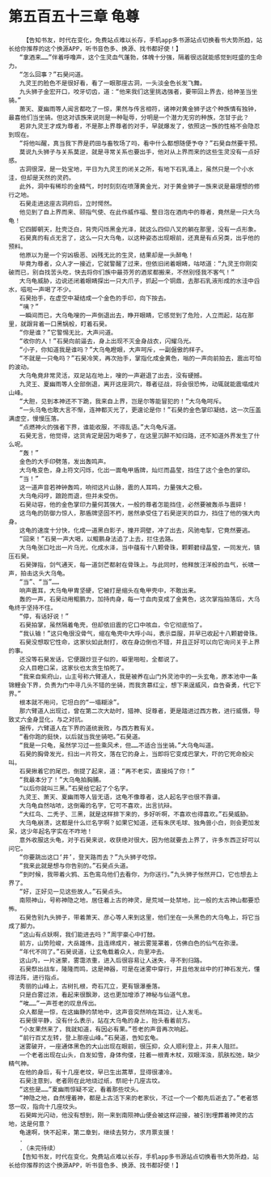 # 第五百五十三章 龟尊
        【告知书友，时代在变化，免费站点难以长存，手机app多书源站点切换看书大势所趋，站长给你推荐的这个换源APP，听书音色多、换源、找书都好使！】
       “拿酒来……”伴着呼噜声，这个生灵血气蓬勃，体魄十分强，隔着很远就能感觉到旺盛的生命力。
       “怎么回事？”石昊问道。
       九灵王的脸色不是很好看，看了一眼那座古洞，一头淡金色长发飞舞。
       九头狮子金宏开口，咬牙切齿，道：“他来我们这里挑选强者，要带回上界去，给神圣当坐骑。”
       萧天、夏幽雨等人闻言都吃了一惊，果然与传言相符，诸神对黄金狮子这个种族情有独钟，最喜他们当坐骑。但这对该族来说则是一种耻辱，分明是一个潜力无穷的种族，怎甘于此？
       若非九灵王才成为尊者，不是那上界尊者的对手，早就爆发了，依照这一族的性格不会隐忍到现在。
       “将他叫醒，真当我下界是药田与畜牧场了吗，看中什么都想随便予夺？”石昊自然要干预。
       莫说九头狮子与关系莫逆，就是寻常关系也要出手，他对从上界而来的这些生灵没有一点好感。
       古洞很深，是一处宝地，平日为九灵王的闭关之所，有地下石乳涌上，虽然只是一个小水洼，但却是天然的灵药。
       此外，洞中有稀珍的金精气，时时刻刻在喷薄黄金光，对于黄金狮子一族来说是最理想的修行之地。
       石昊走进这座古洞府后，立时愕然。
       他见到了自上界而来、颐指气使、在此作威作福、整日泡在酒肉中的尊者，竟然是一只大乌龟！
       它四脚朝天，肚壳泛白，背壳闪烁黑金光泽，就这么四仰八叉的躺在那里，没有一点形象。
       石昊真的有点无言了，这么一只大乌龟，以这种姿态出现眼前，还真是有点另类，出乎他的预料。
       他原以为是一个穷凶极恶、凶残无比的生灵，结果却是一头醉龟！
       毕竟为尊者，众人才一接近，它就警醒了过来，但依旧闭着眼睛，咕哝道：“九灵王你刚突破而已，别自找苦头吃，快去将你们族中最芬芳的酒浆都搬来，不然别怪我不客气！”
       大乌龟威胁，边说还闭着眼睛探出一只大爪子，抓起一个铜鼎，去那石乳液形成的水洼中舀水，嗞啦一声喝了不少。
       石昊抬手，在虚空中凝结成一个金色的手印，向下按去。
       “咦？”
       一瞬间而已，大乌龟嗖的一声倒退出去，睁开眼睛，它感觉到了危险，人立而起，站在那里，就跟背着一口黑锅般，盯着石昊。
       “你是谁？”它警惕无比，大声问道。
       “收你的人！”石昊向前逼去，身上出现不灭金身战衣，闪耀乌光。
       “小子，你知道我是谁吗？”大乌龟瞪眼，大声呵斥，一副倨傲的样子。
       “不就是一只龟吗？”石昊冷笑，再次抬手，掌指化成金黄色，嗡的一声向前拍去，震出可怕的波动。
       大乌龟竟非常灵活，双足站在地上，嗖的一声避退了出去，没有硬撼。
       九灵王、夏幽雨等人全部倒退，离开这座洞穴，尊者征战，将会很恐怖，动辄就能震塌成片山峰。
       “大胆，见到本神还不下跪，我来自上界，岂是尔等能冒犯的！”大乌龟呵斥。
       “一头乌龟也敢大言不惭，连神都灭光了，更遑论是你！”石昊的金色掌印凝结，这一次压盖满虚空，慢慢压落。
       “点燃神火的强者下界，谁能收服，不得乱语。”大乌龟斥道。
       石昊无言，他觉得，这货肯定是因为喝多了，在这里沉醉不知归路，还不知道外界发生了什么呢。
       “轰！”
       金色的大手印劈落，发出轰鸣声。
       大乌龟变色，身上符文闪烁，化出一面龟甲盾牌，灿烂而晶莹，挡住了这个金色的掌印。
       “当！”
       这一道声音若神钟轰鸣，响彻这片山脉，震的人耳鸣，力量强大之极。
       大乌龟闷哼，踉跄而退，但并未受伤。
       石昊动容，他的金色掌印力量何其强大，一般的尊者怎能挡住，必然要被轰杀与震碎！
       这乌龟的防御力惊人，那盾牌坚固不朽，居然承受住了石昊逆天的巨力，挡住了他的强大肉身。
       这龟的速度十分快，化成一道黑白影子，撞开洞壁，冲了出去，风驰电掣，它竟然要逃。
       “回来！”石昊一声大喝，以鲲鹏身法追了上去，拦住去路。
       大乌龟张口吐出一片乌光，化成水泽，当中蕴有十八颗骨珠，颗颗碧绿晶莹，一同发光，镇压石昊。
       石昊弹指，剑气通天，每一道剑芒都射在骨珠上。与此同时，他释放汪洋般的血气，长啸一声，拍击这头大乌龟。
       “当”、“当”……
       响声震耳，大乌龟甲胄坚硬，它被打是缩头在龟甲壳中，不敢出来。
       轰的一声，石昊动用鲲鹏力，加持肉身，每一寸血肉变成了金黄色，这次掌指拍落后，大乌龟终于坚持不住。
       “停，有话好说！”
       石昊拍掌，虽然隔着龟壳，但却依旧震的它口中咳血，令它彻底怕了。
       “我认输！”这只龟很没骨气，缩在龟壳中大呼小叫，表示臣服，并早已收起十八颗碧骨珠。
       石昊没想取它性命，这家伙如此耐打，收在身边倒也不错，并且正好可以向它询问关于上界的事。
       还没等石昊发话，它便跟炒豆子似的，噼里啪啦，全都说了。
       众人目瞪口呆，这家伙也太贪生怕死了。
       “我来自紫府山，山主号称六臂道人，我是被养在山门外灵池中的一头玄龟，原本池中一条锦鲤会下界，负责为门中寻几头不错的坐骑，而我贪慕红尘，想下来逞威风，自告奋勇，代它下界。”
       根本就不用问，它坦白的“一塌糊涂”。
       那六臂道人出现过，曾在第二次大劫时，猎神、捉尊者，更是踏进过西方教，进行威慑，导致丈六金身显化，与之对抗。
       据传，六臂道人在下界的道统衰败，与西方教有关。
       “看你跑的挺快，以后就当我坐骑吧。”石昊道。
       “我是一只龟，虽然学习过一些乘风术，但……不适合当坐骑。”大乌龟叫道。
       石昊的胸骨发光，扫出一片符文，落在它的身上，当即将它变成巴掌大，吓的它死命般尖叫。
       石昊揪着它的尾巴，倒提了起来，道：“再不老实，直接炖了你！”
       “我最本分了！”大乌龟拍胸脯。
       “以后你就叫三黑。”石昊给它起了个名字。
       九灵王、萧天、夏幽雨等人皆无语，这龟不像尊者，这人起名字也很不靠谱。
       大乌龟自然咕哝，这倒霉的名字，它可不喜欢，出言抗辩。
       “大红鸟、二秃子、三黑，就是这样排下来的，多好听啊，不喜欢也得喜欢。”石昊威胁。
       大乌龟崩溃，这都是什么烂名字啊？如果它知道，还有朱厌毛球、独角兽小白，则会更加发呆，这少年起名字实在不咋地！
       意外收服这头龟，对于石昊来说，收获绝对很大，因为他就要去上界了，许多东西正好可以问它。
       “你要跳出这口‘井’，登天路而去？”九头狮子吃惊。
       “我来此就是想与你告别的。”石昊点头道。
       “到时候，我带着火鸦、五色鸾鸟他们去看你，为你送行。”九头狮子怅然开口，它也想去上界了。
       “好，正好见一见这些故人。”石昊点头。
       南陨神山，号称神隐之地，居住着上古的神灵，是荒域一处禁地，比一般的太古神山都要恐怖。
       石昊告别九头狮子，带着萧天、彦心等人来到这里，他们坐在一头黑色的大乌龟上，将它当成了脚力。
       “这山有点妖啊，我们能进去吗？”周宇豪心中打鼓。
       前方，山势险峻，大岳雄伟，且连绵成片，被云雾笼罩着，仿佛白色的仙气在弥漫。
       “年代不同了。”石昊说道，让玄龟载着众人，向里冲去。
       这山内，一片迷蒙，雾霭浓重，进入后很容易让人迷失，寻不到归路。
       石昊祭出战车，隆隆而鸣，这是神器，可是在迷雾中穿行，并且他发丝中的打神石发光，懂得法阵，进行指点。
       秀丽的山峰上，古树扎根，奇石兀立，更有银瀑垂落。
       只是白雾过浓，看起来很飘渺，这也更加增添了神秘与仙道气息。
       “唉……”一声苍老的叹息传出。
       众人都是一惊，在这幽静的禁地中，这声音突然响在耳边，让人发毛。
       石昊很平静，没有什么表示，站在大乌龟的身上，抬头看着前方。
       “小友果然来了，我就知道，有因必有果。”苍老的声音再次响起。
       “前行百丈左转，登上那座山峰。”石昊道，告知玄龟。
       迷雾破开，一座通体黑色的大山出现在眼前，很压抑，众人顺利登上，并未人阻拦。
       一个老者出现在山头，白发如雪，身体佝偻，拄着一根青木杖，双眼浑浊，肌肤松弛，缺少精气神。
       在他的身后，有十几座老坟，早已生出蒿草，显得很凄冷。
       石昊注意到，老者刚在此地烧过纸，祭祀十几座古坟。
       “这些是……”夏幽雨惊疑不定，看着那些坟头。
       “神隐之地，自然埋着神，都是上古活下来的老家伙，不过一个一个都先后逝去了。”老者悠悠一叹，指向十几座坟头。
       石昊眸光闪动，他没有想到，刚一来到南陨神山便会被这样迎接，被引到埋葬着神灵的古地，这是何意？
       龟速啊，快不起来，第二章到，继续去努力，求月票支援！
       .
       .（未完待续）
       【告知书友，时代在变化，免费站点难以长存，手机app多书源站点切换看书大势所趋，站长给你推荐的这个换源APP，听书音色多、换源、找书都好使！】